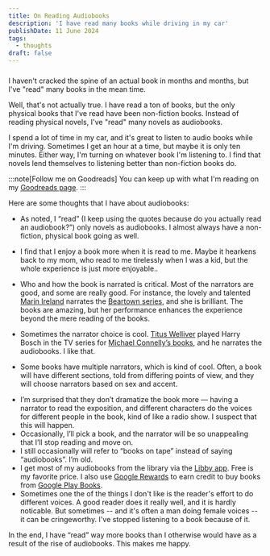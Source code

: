 ```yaml
---
title: On Reading Audiobooks
description: 'I have read many books while driving in my car'
publishDate: 11 June 2024
tags:
  - thoughts
draft: false
---
```


###

I haven't cracked the spine of an actual book in months and months, but I've "read" many books in the mean time.

Well, that's not actually true. I have read a ton of books, but the only physical books that I've read have been non-fiction books. Instead of reading physical novels, I've "read" many novels as audiobooks.

I spend a lot of time in my car, and it's great to listen to audio books while I'm driving. Sometimes I get an hour at a time, but maybe it is only ten minutes. Either way, I'm turning on whatever book I'm listening to. I find that novels lend themselves to listening better than non-fiction books do.

:::note[Follow me on Goodreads]
You can keep up with what I'm reading on my [Goodreads page](https://www.goodreads.com/author/show/20583581.Nick_Hodges).
:::

Here are some thoughts that I have about audiobooks:

- As noted, I “read” (I keep using the quotes because do you actually read an audiobook?”) only novels as audiobooks. I almost always have a non-fiction, physical book going as well.

- I find that I enjoy a book more when it is read to me. Maybe it hearkens back to my mom, who read to me tirelessly when I was a kid, but the whole experience is just more enjoyable..
- Who and how the book is narrated is critical. Most of the narrators are good, and some are really good. For instance, the lovely and talented [Marin Ireland](https://www.imdb.com/name/nm1677477/) narrates the [Beartown series](https://amzn.to/3XpGils), and she is brilliant. The books are amazing, but her performance enhances the experience beyond the mere reading of the books.
- Sometimes the narrator choice is cool. [Titus Welliver](https://www.imdb.com/name/nm0920038/) played Harry Bosch in the TV series for [Michael Connelly’s books](https://amzn.to/3KBB5iS), and he narrates the audiobooks. I like that.
- Some books have multiple narrators, which is kind of cool. Often, a book will have different sections, told from differing points of view, and they will choose narrators based on sex and accent.

* I’m surprised that they don’t dramatize the book more — having a narrator to read the exposition, and different characters do the voices for different people in the book, kind of like a radio show. I suspect that this will happen.
* Occasionally, I’ll pick a book, and the narrator will be so unappealing that I’ll stop reading and move on.
* I still occasionally will refer to “books on tape” instead of saying “audiobooks”. I’m old.
* I get most of my audiobooks from the library via the [Libby app](https://meet.libbyapp.com/). Free is my favorite price. I also use [Google Rewards](https://googleopinionrewardsrefer.page.link/9dT8MGnRXCzwn2tN8) to earn credit to buy books from [Google Play Books](https://play.google.com/store/books).
* Sometimes one the of the things I don't like is the reader's effort to do different voices. A good reader does it really well, and it is hardly noticable. But sometimes -- and it's often a man doing female voices -- it can be cringeworthy. I've stopped listening to a book because of it.

In the end, I have “read” way more books than I otherwise would have as a result of the rise of audiobooks. This makes me happy.
